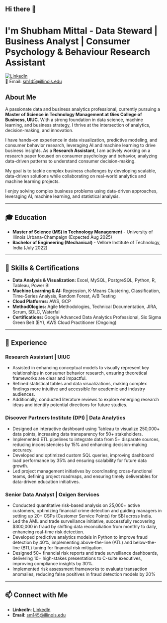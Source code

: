 ## Hi there 👋
# I'm Shubham Mittal - Data Steward | Business Analyst | Consumer Psychology & Behaviour Research Assistant

[![LinkedIn](https://img.shields.io/badge/LinkedIn-Profile-blue)](https://www.linkedin.com/in/shubhammittal99/)  
📧 Email: sm145@illinois.edu

## About Me  
A passionate data and business analytics professional, currently pursuing a **Master of Science in Technology Management at Gies College of Business, UIUC**. With a strong foundation in data science, machine learning, and business strategy, I thrive at the intersection of analytics, decision-making, and innovation.

I have hands-on experience in data visualization, predictive modeling, and consumer behavior research, leveraging AI and machine learning to drive business insights. As a **Research Assistant**, I am actively working on a research paper focused on consumer psychology and behavior, analyzing data-driven patterns to understand consumer decision-making.

My goal is to tackle complex business challenges by developing scalable, data-driven solutions while collaborating on real-world analytics and machine learning projects. 

I enjoy solving complex business problems using data-driven approaches, leveraging AI, machine learning, and statistical analysis.

---

## 🎓 Education  
- **Master of Science (MS) in Technology Management** - University of Illinois Urbana-Champaign (Expected Aug 2025)  
- **Bachelor of Engineering (Mechanical)** - Vellore Institute of Technology, India (July 2022)  

---

## 🔹 Skills & Certifications
- **Data Analysis & Visualization:** Excel, MySQL, PostgreSQL, Python, R, Tableau, Power BI  
- **Machine Learning & AI:** Regression, K-Means Clustering, Classification, Time-Series Analysis, Random Forest, A/B Testing  
- **Cloud Platforms:** AWS, GCP  
- **Method0logies:** Agile Methodologies, Technical Documentation, JIRA, Scrum, SDLC, Waterfal
- **Certifications:** Google Advanced Data Analytics Professional, Six Sigma Green Belt (EY), AWS Cloud Practitioner (Ongoing)

---

## 💼 Experience  
### **Research Assistant | UIUC**  
- Assisted in enhancing conceptual models to visually represent key relationships in consumer behavior research, ensuring theoretical frameworks are clear and impactful. 
- Refined statistical tables and data visualizations, making complex findings more intuitive and accessible for academic and industry audiences.
- Additionally, conducted literature reviews to explore emerging research ideas and identify potential directions for future studies.

### **Discover Partners Institute (DPI) | Data Analytics**  
- Designed an interactive dashboard using Tableau to visualize 250,000+ data points, increasing data transparency for 50+ stakeholders.
- Implemented ETL pipelines to integrate data from 5+ disparate sources, reducing inconsistencies by 15% and enhancing decision-making accuracy.
- Developed and optimized custom SQL queries, improving dashboard load performance by 35% and ensuring scalability for future data growth.
- Led project management initiatives by coordinating cross-functional teams, defining project roadmaps, and ensuring timely deliverables for data-driven education initiatives.

### **Senior Data Analyst | Oxigen Services**  
- Conducted quantitative risk-based analysis on 25,000+ active customers, optimizing financial crime detection and guiding managers in setting up
  20+ CSPs (Customer Service Points) for SBI across India.
- Led the AML and trade surveillance initiative, successfully recovering $300,000 in fraud by shifting data reconciliation from monthly to daily, enhancing real-time risk detection.
- Developed predictive analytics models in Python to improve fraud detection by 40%, implementing above-the-line (ATL) and below-the-line (BTL) tuning for financial risk mitigation.
-	Designed 50+ financial risk reports and trade surveillance dashboards, delivering 10+ high-stakes presentations to C-suite executives, improving compliance insights by 30%.
-	Implemented risk assessment frameworks to evaluate transaction anomalies, reducing false positives in fraud detection models by 20%


---


## 📫 Connect with Me  
- **LinkedIn**: [LinkedIn](www.linkedin.com/in/shubhammittal99)  
- **Email**: sm145@illinois.edu  

<!--
**shubhammittal-data/shubhammittal-data** is a ✨ _special_ ✨ repository because its `README.md` (this file) appears on your GitHub profile.

Here are some ideas to get you started:

- 🔭 I’m currently working on ...
- 🌱 I’m currently learning ...
- 👯 I’m looking to collaborate on ...
- 🤔 I’m looking for help with ...
- 💬 Ask me about ...
- 📫 How to reach me: ...
- 😄 Pronouns: ...
- ⚡ Fun fact: ...
-->
